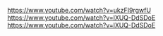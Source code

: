 https://www.youtube.com/watch?v=ukzFI9rgwfU
https://www.youtube.com/watch?v=lXUQ-DdSDoE
https://www.youtube.com/watch?v=lXUQ-DdSDoE
